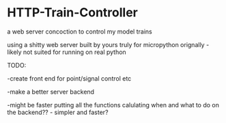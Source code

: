 # HTTP-Train-Controller
a web server concoction to control my model trains


using a shitty web server built by yours truly for micropython orignally - likely not suited for running on real python

TODO:

-create front end for point/signal control etc

-make a better server backend

-might be faster putting all the functions calulating when and what to do on the backend?? - simpler and faster?
